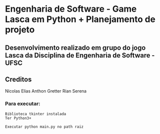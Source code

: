 # Engenharia de Software - Game Lasca em Python + Planejamento de projeto
## Desenvolvimento realizado em grupo do jogo Lasca da Disciplina de Engenharia de Software - UFSC

## Creditos
Nicolas Elias
Anthon Gretter
Rian Serena

### Para executar:
	Biblioteca tkinter instalada
	Ter Python3+

	Executar python main.py no path raiz
	
